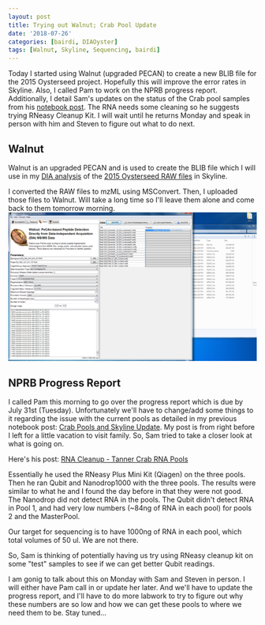 ```yaml
---
layout: post
title: Trying out Walnut; Crab Pool Update
date: '2018-07-26'
categories: [bairdi, DIAOyster]
tags: [Walnut, Skyline, Sequencing, bairdi]
---
```

Today I started using Walnut (upgraded PECAN) to create a new BLIB file for the 2015 Oysterseed project. Hopefully this will improve the error rates in Skyline. Also, I called Pam to work on the NPRB progress report. Additionally, I detail Sam's updates on the status of the Crab pool samples from his [notebook post](http://onsnetwork.org/kubu4/2018/07/19/rna-cleanup-tanner-crab-rna-pools/). The RNA needs some cleaning so he suggests trying RNeasy Cleanup Kit. I will wait until he returns Monday and speak in person with him and Steven to figure out what to do next. 

## Walnut
Walnut is an upgraded PECAN and is used to create the BLIB file which I will use in my [DIA analysis](https://github.com/RobertsLab/resources/blob/master/protocols/DIA-data-Analyses.md) of the [2015 Oysterseed RAW files](http://owl.fish.washington.edu/phainopepla/C_gigas/2015-12-30/) in Skyline. 

I converted the RAW files to mzML using MSConvert. Then, I uploaded those files to Walnut. Will take a long time so I'll leave them alone and come back to them tomorrow morning.       
![img](../notebook-images/Walnut01.PNG)

## NPRB Progress Report
I called Pam this morning to go over the progress report which is due by July 31st (Tuesday). Unfortunately we'll have to change/add some things to it regarding the issue with the current pools as detailed in my previous notebook post: [Crab Pools and Skyline Update](https://github.com/grace-ac/grace-ac.github.io/blob/master/_posts/2018-07-18-Crab-pools-pt-2-Skyline.md). My post is from right before I left for a little vacation to visit family. So, Sam tried to take a closer look at what is going on.

Here's his post: [RNA Cleanup - Tanner Crab RNA Pools](http://onsnetwork.org/kubu4/2018/07/19/rna-cleanup-tanner-crab-rna-pools/)

Essentially he used the RNeasy Plus Mini Kit (Qiagen) on the three pools. Then he ran Qubit and Nanodrop1000 with the three pools. The results were similar to what he and I found the day before in that they were not good. The Nanodrop did not detect RNA in the pools. The Qubit didn't detect RNA in Pool 1, and had very low numbers (~84ng of RNA in each pool) for pools 2 and the MasterPool. 

Our target for sequencing is to have 1000ng of RNA in each pool, which total volumes of 50 ul. We are not there. 

So, Sam is thinking of potentially having us try using RNeasy cleanup kit on some "test" samples to see if we can get better Qubit readings. 

I am gonig to talk about this on Monday with Sam and Steven in person. I will either have Pam call in or update her later. And we'll have to update the progress report, and I'll have to do more labwork to try to figure out why these numbers are so low and how we can get these pools to where we need them to be. Stay tuned... 
